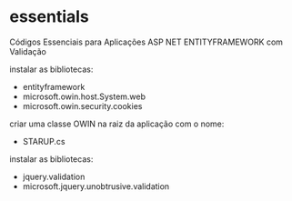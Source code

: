 # essentials
Códigos Essenciais para Aplicações ASP NET ENTITYFRAMEWORK com Validação

instalar as bibliotecas:
- entityframework
- microsoft.owin.host.System.web
- microsoft.owin.security.cookies

criar uma classe OWIN na raiz da aplicação com o nome:

- STARUP.cs

instalar as bibliotecas:
 - jquery.validation
- microsoft.jquery.unobtrusive.validation
